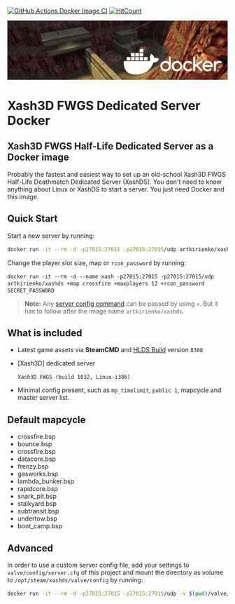 [![GitHub Actions Docker Image CI](https://github.com/artkirienko/xashds-docker/workflows/Docker%20Image%20CI/badge.svg)](https://github.com/artkirienko/xashds-docker/actions)
[![HitCount](http://hits.dwyl.com/artkirienko/xashds-docker.svg)](http://hits.dwyl.com/artkirienko/xashds-docker)

![banner](banner.png)

# Xash3D FWGS Dedicated Server Docker

## Xash3D FWGS Half-Life Dedicated Server as a Docker image

Probably the fastest and easiest way to set up an old-school Xash3D FWGS
Half-Life Deathmatch Dedicated Server (XashDS). You don't need to know
anything about Linux or XashDS to start a server. You just need Docker and
this image.

## Quick Start

Start a new server by running:

```bash
docker run -it --rm -d -p27015:27015 -p27015:27015/udp artkirienko/xashds
```

Change the player slot size, map or `rcon_password` by running:

```
docker run -it --rm -d --name xash -p27015:27015 -p27015:27015/udp artkirienko/xashds +map crossfire +maxplayers 12 +rcon_password SECRET_PASSWORD
```

> **Note:** Any [server config command](http://sr-team.clan.su/K_stat/hlcommandsfull.html)
  can be passed by using `+`. But it has to follow after the image name `artkirienko/xashds`.

## What is included

* Latest game assets via **SteamCMD** and
  [HLDS Build](https://github.com/DevilBoy-eXe/hlds) version `8308`

* [Xash3D] dedicated server

  ```
  Xash3D FWGS (build 1032, Linux-i386)
  ```

* Minimal config present, such as `mp_timelimit`, `public 1`, mapcycle and
  master server list.

## Default mapcycle

* crossfire.bsp
* bounce.bsp
* crossfire.bsp
* datacore.bsp
* frenzy.bsp
* gasworks.bsp
* lambda_bunker.bsp
* rapidcore.bsp
* snark_pit.bsp
* stalkyard.bsp
* subtransit.bsp
* undertow.bsp
* boot_camp.bsp

## Advanced

In order to use a custom server config file, add your settings
to `valve/config/server.cfg` of this project and mount the directory as volume
to `/opt/steam/xashds/valve/config` by running:

```bash
docker run -it --rm -d -p27015:27015 -p27015:27015/udp -v $(pwd)/valve/config:/opt/steam/xashds/valve/config artkirienko/xashds
```
